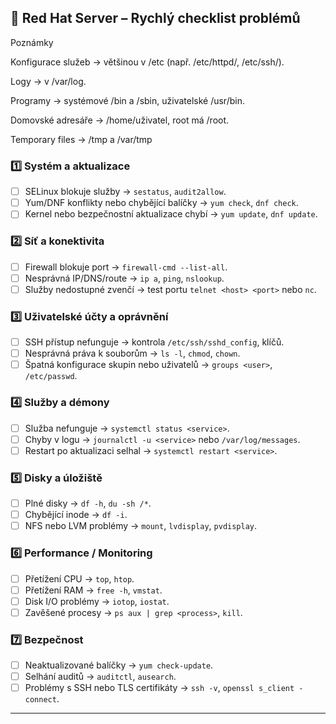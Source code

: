 ## 🔹 Red Hat Server – Rychlý checklist problémů


Poznámky <br>

Konfigurace služeb → většinou v /etc (např. /etc/httpd/, /etc/ssh/).<br>

Logy → v /var/log.<br>

Programy → systémové /bin a /sbin, uživatelské /usr/bin.<br>

Domovské adresáře → /home/uživatel, root má /root.<br>

Temporary files → /tmp a /var/tmp<br>

### 1️⃣ Systém a aktualizace

* [ ] SELinux blokuje služby → `sestatus`, `audit2allow`.
* [ ] Yum/DNF konflikty nebo chybějící balíčky → `yum check`, `dnf check`.
* [ ] Kernel nebo bezpečnostní aktualizace chybí → `yum update`, `dnf update`.

### 2️⃣ Síť a konektivita

* [ ] Firewall blokuje port → `firewall-cmd --list-all`.
* [ ] Nesprávná IP/DNS/route → `ip a`, `ping`, `nslookup`.
* [ ] Služby nedostupné zvenčí → test portu `telnet <host> <port>` nebo `nc`.

### 3️⃣ Uživatelské účty a oprávnění

* [ ] SSH přístup nefunguje → kontrola `/etc/ssh/sshd_config`, klíčů.
* [ ] Nesprávná práva k souborům → `ls -l`, `chmod`, `chown`.
* [ ] Špatná konfigurace skupin nebo uživatelů → `groups <user>`, `/etc/passwd`.

### 4️⃣ Služby a démony

* [ ] Služba nefunguje → `systemctl status <service>`.
* [ ] Chyby v logu → `journalctl -u <service>` nebo `/var/log/messages`.
* [ ] Restart po aktualizaci selhal → `systemctl restart <service>`.

### 5️⃣ Disky a úložiště

* [ ] Plné disky → `df -h`, `du -sh /*`.
* [ ] Chybějící inode → `df -i`.
* [ ] NFS nebo LVM problémy → `mount`, `lvdisplay`, `pvdisplay`.

### 6️⃣ Performance / Monitoring

* [ ] Přetížení CPU → `top`, `htop`.
* [ ] Přetížení RAM → `free -h`, `vmstat`.
* [ ] Disk I/O problémy → `iotop`, `iostat`.
* [ ] Zavěšené procesy → `ps aux | grep <process>`, `kill`.

### 7️⃣ Bezpečnost

* [ ] Neaktualizované balíčky → `yum check-update`.
* [ ] Selhání auditů → `auditctl`, `ausearch`.
* [ ] Problémy s SSH nebo TLS certifikáty → `ssh -v`, `openssl s_client -connect`.

---

